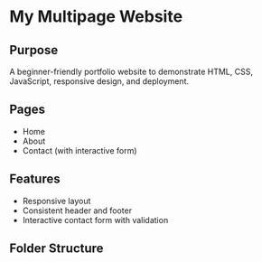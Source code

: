 # My Multipage Website

## Purpose
A beginner-friendly portfolio website to demonstrate HTML, CSS, JavaScript, responsive design, and deployment.

## Pages
- Home
- About
- Contact (with interactive form)

## Features
- Responsive layout
- Consistent header and footer
- Interactive contact form with validation

## Folder Structure
